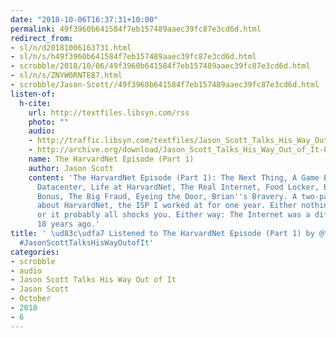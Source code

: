 ```yaml
---
date: "2018-10-06T16:37:31+10:00"
permalink: 49f3960b641584f7eb157489aaec39fc87e3cd6d.html
redirect_from:
- sl/n/d20181006163731.html
- sl/n/s/h49f3960b641584f7eb157489aaec39fc87e3cd6d.html
- scrobble/2018/10/06/49f3960b641584f7eb157489aaec39fc87e3cd6d.html
- sl/n/s/ZNYW0RNTE87.html
- scrobble/Jason-Scott//49f3960b641584f7eb157489aaec39fc87e3cd6d.html
listen-of:
  h-cite:
    url: http://textfiles.libsyn.com/rss
    photo: ""
    audio:
    - http://traffic.libsyn.com/textfiles/Jason_Scott_Talks_His_Way_Out_of_It_-_Episode_38.mp3?dest-id=574323
    - http://archive.org/download/Jason_Scott_Talks_His_Way_Out_of_It-Podcast-by-Jason_Scott/The_HarvardNet_Episode_Part_1.mp3
    name: The HarvardNet Episode (Part 1)
    author: Jason Scott
    content: 'The HarvardNet Episode (Part 1): The Next Thing, A Game Engine-Worthy
      Datacenter, Life at HarvardNet, The Real Internet, Food Locker, Basement, DVD
      Bonus, The Big Fraud, Eyeing the Door, Brian''s Bravery. A two-part episode
      about HarvardNet, the ISP I worked at for one year. Either nothing shocks you
      or it probably all shocks you. Either way: The Internet was a different thing
      18 years ago.'
title: ' \ud83c\udfa7 Listened to The HarvardNet Episode (Part 1) by @textfiles From
  #JasonScottTalksHisWayOutofIt'
categories:
- scrobble
- audio
- Jason Scott Talks His Way Out of It
- Jason Scott
- October
- 2018
- 6
---
```

